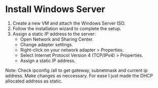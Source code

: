 # Install Windows Server
1. Create a new VM and attach the Windows Server ISO.
2. Follow the installation wizard to complete the setup.
3. Assign a static IP address to the server:
   - Open Network and Sharing Center.
   - Change adapter settings.
   - Right-click on your network adapter > Properties.
   - Select Internet Protocol Version 4 (TCP/IPv4) > Properties.
   - Assign a static IP address.

Note: Check ipconfig /all to get gateway, subnetmask and current ip address. Make changes as neccessary. For ease I just made the DHCP allocated address as static.
